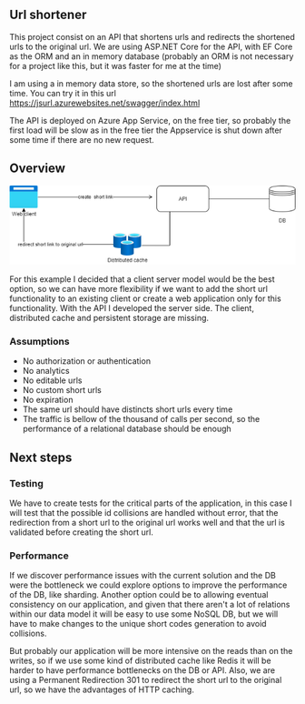 ## Url shortener

This project consist on an API that shortens urls and redirects the shortened urls to the original url. We are using ASP.NET Core for the API, with EF Core as the ORM and an in memory database (probably an ORM is not necessary for a project like this, but it was faster for me at the time)

I am using a in memory data store, so the shortened urls are lost after some time. You can try it in this url https://jsurl.azurewebsites.net/swagger/index.html

The API is deployed on Azure App Service, on the free tier, so probably the first load will be slow as in the free tier the Appservice is shut down after some time if there are no new request.

## Overview

![Architecture overview](diagram.drawio.png)

For this example I decided that a client server model would be the best option, so we can have more flexibility if we want to add the short url functionality to an existing client or create a web application only for this functionality. With the API I developed the server side. The client, distributed cache and persistent storage are missing. 

### Assumptions
- No authorization or authentication
- No analytics
- No editable urls
- No custom short urls
- No expiration
- The same url should have distincts short urls every time
- The traffic is bellow of the thousand of calls per second, so the performance of a relational database should be enough

## Next steps

### Testing
We have to create tests for the critical parts of the application, in this case I will test that the possible id collisions are handled without error, that the redirection from a short url to the original url works well and that the url is validated before creating the short url.

### Performance
If we discover performance issues with the current solution and the DB were the bottleneck we could explore options to improve the performance of the DB, like sharding. Another option could be to allowing eventual consistency on our application, and given that there aren't a lot of relations within our data model it will be easy to use some NoSQL DB, but we will have to make changes to the unique short codes generation to avoid collisions.

But probably our application will be more intensive on the reads than on the writes, so if we use some kind of distributed cache like Redis it will be harder to have performance bottlenecks on the DB or API. Also, we are using a Permanent Redirection 301 to redirect the short url to the original url, so we have the advantages of HTTP caching.
